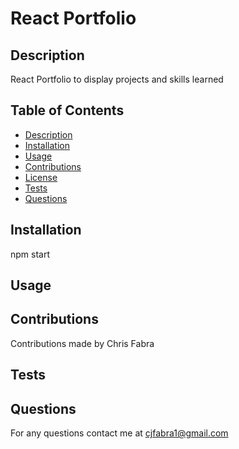 # React Portfolio

## Description
React Portfolio to display projects and skills learned


## Table of Contents

- [Description](#description)
- [Installation](#installation)
- [Usage](#usage)
- [Contributions](#contributions)
- [License](#license)
- [Tests](#tests)
- [Questions](#questions)

## Installation
npm start


## Usage



## Contributions

Contributions made by Chris Fabra

## Tests



## Questions
For any questions contact me at cjfabra1@gmail.com